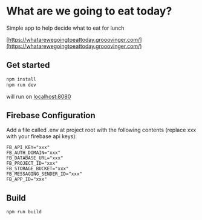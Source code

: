 # What are we going to eat today?

Simple app to help decide what to eat for lunch

[https://whatarewegoingtoeattoday.grooovinger.com/](https://whatarewegoingtoeattoday.grooovinger.com/)

## Get started

```bash
npm install
npm run dev
```

will run on [localhost:8080](http://localhost:8080)

## Firebase Configuration

Add a file called .env at project root with the following contents (replace xxx with your firebase api keys):

```
FB_API_KEY="xxx"
FB_AUTH_DOMAIN="xxx"
FB_DATABASE_URL="xxx"
FB_PROJECT_ID="xxx"
FB_STORAGE_BUCKET="xxx"
FB_MESSAGING_SENDER_ID="xxx"
FB_APP_ID="xxx"
```

## Build

```bash
npm run build
```

